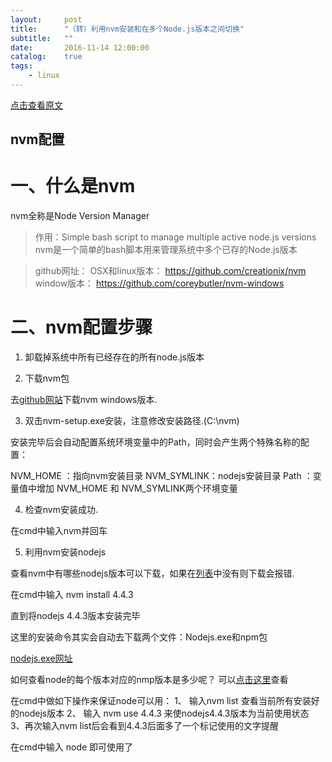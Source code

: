 ```yaml
---
layout:     post
title:      "（转）利用nvm安装和在多个Node.js版本之间切换"
subtitle:   ""
date:       2016-11-14 12:00:00
catalog:    true
tags:
    - linux
---
```


[点击查看原文](http://www.jianshu.com/p/07c3456e875a)

## nvm配置

# 一、什么是nvm

nvm全称是Node Version Manager

> 作用：Simple bash script to manage multiple active node.js versions
> nvm是一个简单的bash脚本用来管理系统中多个已存的Node.js版本

> github网址：
> OSX和linux版本：
> https://github.com/creationix/nvm
> window版本：
> https://github.com/coreybutler/nvm-windows

# 二、nvm配置步骤

1. 卸载掉系统中所有已经存在的所有node.js版本

2. 下载nvm包

去[github网站](https://github.com/coreybutler/nvm-windows/releases)下载nvm windows版本.

3. 双击nvm-setup.exe安装，注意修改安装路径.(C:\nvm)

安装完毕后会自动配置系统环境变量中的Path，同时会产生两个特殊名称的配置：

NVM_HOME ：指向nvm安装目录
NVM_SYMLINK：nodejs安装目录
Path ：变量值中增加 NVM_HOME 和 NVM_SYMLINK两个环境变量

4. 检查nvm安装成功.

在cmd中输入nvm并回车

5. 利用nvm安装nodejs

查看nvm中有哪些nodejs版本可以下载，如果在[列表](https://github.com/coreybutler/nodedistro/blob/master/nodeversions.json)中没有则下载会报错.

在cmd中输入 nvm install 4.4.3

直到将nodejs 4.4.3版本安装完毕

这里的安装命令其实会自动去下载两个文件：Nodejs.exe和npm包

[nodejs.exe网址](https://nodejs.org/dist)

如何查看node的每个版本对应的nmp版本是多少呢？
可以[点击这里](https://nodejs.org/dist/index.json)查看

在cmd中做如下操作来保证node可以用：
1、 输入nvm list 查看当前所有安装好的nodejs版本
2、 输入 nvm use 4.4.3 来使nodejs4.4.3版本为当前使用状态
3、再次输入nvm list后会看到4.4.3后面多了一个标记使用的文字提醒

在cmd中输入 node 即可使用了